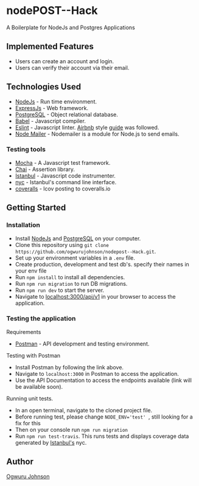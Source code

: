 # nodePOST--Hack

A Boilerplate for NodeJs and Postgres Applications

## Implemented Features
* Users can create an account and login.
* Users can verify their account via their email.


## Technologies Used
* [NodeJs](https://nodejs.org) - Run time environment.
* [ExpressJs](https://expressjs.com) - Web framework.
* [PostgreSQL](https://www.postgresql.org) - Object relational database.
* [Babel](https://babeljs.io) - Javascript compiler.
* [Eslint](https://eslint.org/) - Javascript linter. [Airbnb](https://www.npmjs.com/package/eslint-config-airbnb) style [guide](https://github.com/airbnb/javascript) was followed.
* [Node Mailer](https://nodemailer.com/about/) - Nodemailer is a module for Node.js to send emails.

### Testing tools
* [Mocha](https://mochajs.org/) - A Javascript test framework.
* [Chai](http://chaijs.com) - Assertion library.
* [Istanbul](https://istanbul.js.org) - Javascript code instrumenter.
* [nyc](https://github.com/istanbuljs/nyc) - Istanbul's command line interface.
* [coveralls](https://github.com/nickmerwin/node-coveralls) - lcov posting to coveralls.io

## Getting Started

### Installation
* Install [NodeJs](https://nodejs.org/en/download/) and [PostgreSQL](https://www.postgresql.org/download/) on your computer.
* Clone this repository using `git clone https://github.com/ogwurujohnson/nodepost--Hack.git`.
* Set up your environment variables in a `.env` file.
* Create production, development and test db's. specify their names in your env file
* Run `npm install` to install all dependencies.
* Run `npm run migration` to run DB migrations.
* Run `npm run dev` to start the server.
* Navigate to [localhost:3000/api/v1](localhost:3000/api/v1) in your browser to access the application.

### Testing the application
Requirements
* [Postman](https://www.getpostman.com/) - API development and testing environment.

Testing with Postman
* Install Postman by following the link above.
* Navigate to `localhost:3000` in Postman to access the application.
* Use the API Documentation to access the endpoints available (link will be available soon).

Running unit tests.
* In an open terminal, navigate to the cloned project file.
* Before running test, please change `NODE_ENV='test' `, still looking for a fix for this
* Then on your console run `npm run migration`
* Run `npm run test-travis`. This runs tests and displays coverage data generated by [Istanbul's](https://istanbul.js.org) nyc.


## Author
[Ogwuru Johnson](https://www.github.com/ogwurujohnson)


